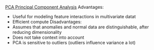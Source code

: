 [PCA Principal Component Analysis](PCA%20Principal%20Component%20Analysis.md)
Advantages:
- Useful for modeling feature interactions in multivariate datat
- Efficient compute
Disadvantages:
- Assumes that anomalies and normal data are distinguishable, after reducing dimensionality
- Does not take context into account
- PCA is sensitive to outliers (outliers influence variance a lot)
